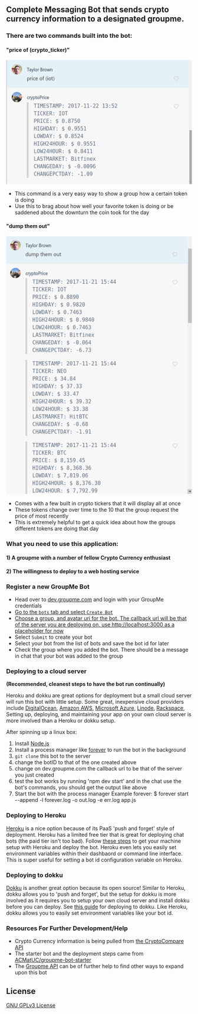 
## Complete Messaging Bot that sends crypto currency information to a designated groupme.

### There are two commands built into the bot:

#### "price of (crypto_ticker)"

![example1](screenshots/example1.png)

- This command is a very easy way to show a group how a certain token is doing
- Use this to brag about how well your favorite token is doing or be saddened about the downturn the coin took for the day

#### "dump them out"

![example2](screenshots/example2.png)

- Comes with a few built in crypto tickers that it will display all at once
- These tokens change over time to the 10 that the group request the price of most recently
- This is extremely helpful to get a quick idea about how the groups different tokens are doing that day

### What you need to use this application:
#### 1) A groupme with a number of fellow Crypto Currency enthusiast
#### 2) The willingness to deploy to a web hosting service

### Register a new GroupMe Bot

* Head over to [dev.groupme.com](https://dev.groupme.com/) and login with your GroupMe credentials
* [Go to the `bots` tab and select `Create Bot`](screenshots/dev.groupme.com.png)
* [Choose a group, and avatar uri for the bot. The callback url will be that of the server you are deploying on, use http://localhost:3000 as a placeholder for now](screenshots/example3.png)
* Select `Submit` to create your bot
* Select your bot from the list of bots and save the bot id for later
* Check the group where you added the bot. There should be a message in chat that your bot was added to the group

### Deploying to a cloud server
**(Recommended, cleanest steps to have the bot run continually)**

Heroku and dokku are great options for deployment but a small cloud server will run this bot with little setup. Some great, inexpensive cloud providers include [DigitalOcean](https://www.digitalocean.com/), [Amazon AWS](https://aws.amazon.com/), [Microsoft Azure](https://azure.microsoft.com/), [Linode](https://www.linode.com/), [Rackspace](https://www.rackspace.com/), Setting up, deploying, and maintaining your app on your own cloud server is more involved than a Heroku or dokku setup.

After spinning up a linux box:

1. Install [Node.js](https://nodejs.org/)
2. Install a process manager like [forever](https://github.com/foreverjs/forever) to run the bot in the background
3. `git clone` this bot to the server
4. change the botID to that of the one created above
5. change on dev.groupme.com the callback url to be that of the server you just created
6. test the bot works by running 'npm dev start' and in the chat use the bot's commands, you should get the output like above
7. Start the bot with the process manager
    Example forever: $ forever start --append -l forever.log -o out.log -e err.log app.js

### Deploying to Heroku

[Heroku](https://www.heroku.com/) is a nice option because of its PaaS 'push and forget' style of deployment. Heroku has a limited free tier that is great for deploying chat bots (the paid tier isn't too bad). Follow [these steps](https://devcenter.heroku.com/articles/getting-started-with-nodejs#introduction) to get your machine setup with Heroku and deploy the bot. Heroku even lets you easily set environment variables within their dashbaord or command line interface. This is super useful for setting a bot id configuration variable on Heroku.

### Deploying to dokku

[Dokku](http://dokku.viewdocs.io/dokku/) is another great option because its open source! Similar to Heroku, dokku allows you to 'push and forget', but the setup for dokku is more involved as it requires you to setup your own cloud server and install dokku before you can deploy. See [this guide](http://dokku.viewdocs.io/dokku/deployment/application-deployment/) for deploying to dokku. Like Heroku, dokku allows you to easily set environment variables like your bot id.

### Resources For Further Development/Help

- Crypto Currency information is being pulled from [the CryptoCompare API](https://www.cryptocompare.com/api/#)
- The starter bot and the deployment steps came from [ACMatUC/groupme-bot-starter](https://github.com/ACMatUC/groupme-bot-starter.git)
- The [Groupme API](https://dev.groupme.com/) can be of further help to find other ways to expand upon this bot

## License

[GNU GPLv3 License](LICENSE.txt)

